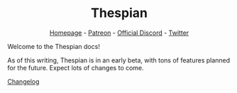<center><h1>Thespian</h1></center>

<center>
<a href="http://thespian.actor/" target="_blank">Homepage</a> -
<a href="http://patreon.com/thespian" target="_blank">Patreon</a> - 
<a href="https://discord.gg/rs8z3t7" target="_blank">Official Discord</a> -
<a href="http://twitter.com/thespianapp" target="_blank">Twitter</a>
</center>

Welcome to the Thespian docs!

As of this writing, Thespian is in an early beta, with tons of features planned for the future. Expect lots of changes to come.

[Changelog](/changelog.md)